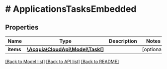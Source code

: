 # # ApplicationsTasksEmbedded

## Properties

Name | Type | Description | Notes
------------ | ------------- | ------------- | -------------
**items** | [**\Acquia\CloudApi\Model\Task[]**](Task.md) |  | [optional]

[[Back to Model list]](../../README.md#models) [[Back to API list]](../../README.md#endpoints) [[Back to README]](../../README.md)
